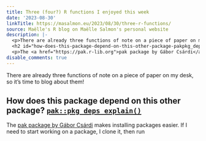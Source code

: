 ```yaml
---
title: Three (four?) R functions I enjoyed this week
date: '2023-08-30'
linkTitle: https://masalmon.eu/2023/08/30/three-r-functions/
source: Maëlle's R blog on Maëlle Salmon's personal website
description: |-
  <p>There are already three functions of note on a piece of paper on my desk, so it&rsquo;s time to blog about them!</p>
  <h2 id="how-does-this-package-depend-on-this-other-package-pakpkg_deps_explainhttpspakr-liborgreferencepkg_deps_explainhtml">How does this package depend on this other package? <a href="https://pak.r-lib.org/reference/pkg_deps_explain.html"><code>pak::pkg_deps_explain()</code></a></h2>
  <p>The <a href="https://pak.r-lib.org">pak package by Gábor Csárdi</a> makes installing packages easier. If I need to start working on a package, I clone it, then run <a href="https://pak.r-lib.org ...
disable_comments: true
---
```

<p>There are already three functions of note on a piece of paper on my desk, so it&rsquo;s time to blog about them!</p>
<h2 id="how-does-this-package-depend-on-this-other-package-pakpkg_deps_explainhttpspakr-liborgreferencepkg_deps_explainhtml">How does this package depend on this other package? <a href="https://pak.r-lib.org/reference/pkg_deps_explain.html"><code>pak::pkg_deps_explain()</code></a></h2>
<p>The <a href="https://pak.r-lib.org">pak package by Gábor Csárdi</a> makes installing packages easier. If I need to start working on a package, I clone it, then run <a href="https://pak.r-lib.org ...